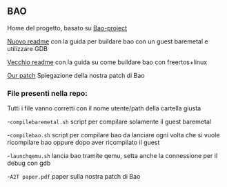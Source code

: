 ## BAO

Home del progetto, basato su [Bao-project](https://github.com/bao-project)

[Nuovo readme](https://github.com/AntonioSposito/Bao/blob/main/automake.md) con la guida per buildare bao con un guest baremetal e utilizzare GDB

[Vecchio readme](https://github.com/AntonioSposito/Bao/blob/main/README_old.md) con la guida su come buildare bao con freertos+linux

[Our patch](https://github.com/AntonioSposito/bao-progetto/blob/main/patch.md) Spiegazione della nostra patch di Bao

### File presenti nella repo:
Tutti i file vanno corretti con il nome utente/path della cartella giusta

-`compilebaremetal.sh` script per compilare solamente il guest baremetal

-`compilebao.sh` script per compilare bao da lanciare ogni volta che si vuole ricompilare bao oppure dopo aver ricompilato il guest

-`launchqemu.sh` lancia bao tramite qemu, setta anche la connessione per il debug con gdb

-`A2T paper.pdf` paper sulla nostra patch di Bao
